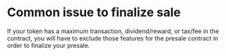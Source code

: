 # Common issue to finalize sale

If your token has a maximum transaction, dividend/reward, or tax/fee in the contract, you will have to exclude those features for the presale contract in order to finalize your presale.
